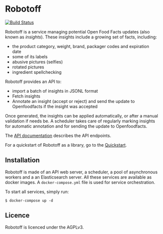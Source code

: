 # Robotoff

[![Build Status](https://travis-ci.org/openfoodfacts/robotoff.svg?branch=master)](https://travis-ci.org/openfoodfacts/robotoff)

Robotoff is a service managing potential Open Food Facts updates (also known as _insights_).
These insights include a growing set of facts, including:
- the product category, weight, brand, packager codes and expiration date
- some of its labels
- abusive pictures (selfies)
- rotated pictures
- ingredient spellchecking

Robotoff provides an API to:

- import a batch of insights in JSONL format
- Fetch insights
- Annotate an insight (accept or reject) and send the update to Openfoodfacts if the insight was accepted

Once generated, the insights can be applied automatically, or after a manual validation if needs be.
A scheduler takes care of regularly marking insights for automatic annotation and for sending the update to Openfoodfacts.

The [API documentation](https://github.com/openfoodfacts/robotoff/blob/master/doc/api.md) describes the API endpoints.

For a quickstart of Robotoff as a library, go to the [Quickstart](https://github.com/openfoodfacts/robotoff/blob/master/doc/quickstart.md).

## Installation

Robotoff is made of an API web server, a scheduler, a pool of asynchronous workers and a an Elasticsearch server.
All these services are available as docker images. A `docker-compose.yml` file is used for service orchestration.

To start all services, simply run:

`$ docker-compose up -d`


## Licence

Robotoff is licenced under the AGPLv3.
